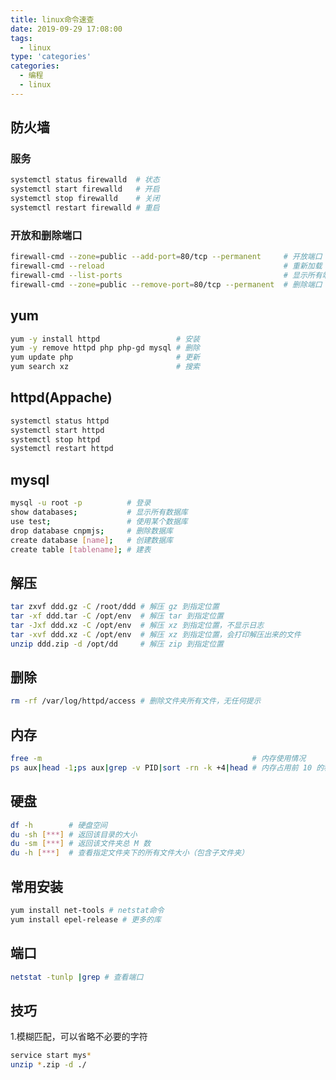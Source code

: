 ```yaml
---
title: linux命令速查
date: 2019-09-29 17:08:00
tags:
  - linux
type: 'categories'
categories:
  - 编程
  - linux
---
```


## 防火墙

### 服务

```bash
systemctl status firewalld  # 状态
systemctl start firewalld   # 开启
systemctl stop firewalld    # 关闭
systemctl restart firewalld # 重启
```

<!--more-->

### 开放和删除端口

```bash
firewall-cmd --zone=public --add-port=80/tcp --permanent     # 开放端口
firewall-cmd --reload                                        # 重新加载
firewall-cmd --list-ports                                    # 显示所有端口
firewall-cmd --zone=public --remove-port=80/tcp --permanent  # 删除端口
```

## yum

```bash
yum -y install httpd                 # 安装
yum -y remove httpd php php-gd mysql # 删除
yum update php                       # 更新
yum search xz                        # 搜索
```

## httpd(Appache)

```bash
systemctl status httpd
systemctl start httpd
systemctl stop httpd
systemctl restart httpd
```

## mysql

```bash
mysql -u root -p          # 登录
show databases;           # 显示所有数据库
use test;                 # 使用某个数据库
drop database cnpmjs;     # 删除数据库
create database [name];   # 创建数据库
create table [tablename]; # 建表
```

## 解压

```bash
tar zxvf ddd.gz -C /root/ddd # 解压 gz 到指定位置
tar -xf ddd.tar -C /opt/env  # 解压 tar 到指定位置
tar -Jxf ddd.xz -C /opt/env  # 解压 xz 到指定位置，不显示日志
tar -xvf ddd.xz -C /opt/env  # 解压 xz 到指定位置，会打印解压出来的文件
unzip ddd.zip -d /opt/dd     # 解压 zip 到指定位置
```

## 删除

```bash
rm -rf /var/log/httpd/access # 删除文件夹所有文件，无任何提示
```

## 内存

```bash
free -m                                               # 内存使用情况
ps aux|head -1;ps aux|grep -v PID|sort -rn -k +4|head # 内存占用前 10 的程序
```

## 硬盘

```bash
df -h        # 硬盘空间
du -sh [***] # 返回该目录的大小
du -sm [***] # 返回该文件夹总 M 数
du -h [***]  # 查看指定文件夹下的所有文件大小（包含子文件夹）
```

## 常用安装

```bash
yum install net-tools # netstat命令
yum install epel-release # 更多的库
```

## 端口

```bash
netstat -tunlp |grep # 查看端口
```

## 技巧

1.模糊匹配，可以省略不必要的字符

```bash
service start mys*
unzip *.zip -d ./
```
